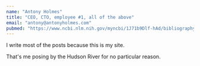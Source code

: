 ```yaml
---
name: "Antony Holmes"
title: "CEO, CTO, employee #1, all of the above"
email: "antony@antonyholmes.com"
pubmed: "https://www.ncbi.nlm.nih.gov/myncbi/1J71b9Dlf-hAd/bibliography/public/"
---
```


I write most of the posts because this is my site.

That's me posing by the Hudson River for no particular reason.
